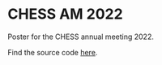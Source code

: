 # CHESS AM 2022

Poster for the CHESS annual meeting 2022.

Find the source code [here](https://github.com/engeir/presentations/tree/2022-chess-am/2022/chess-am/poster/borb-poster).
